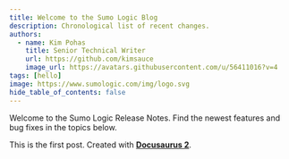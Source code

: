 ```yaml
---
title: Welcome to the Sumo Logic Blog
description: Chronological list of recent changes.
authors:
  - name: Kim Pohas
    title: Senior Technical Writer
    url: https://github.com/kimsauce
    image_url: https://avatars.githubusercontent.com/u/56411016?v=4
tags: [hello]
image: https://www.sumologic.com/img/logo.svg
hide_table_of_contents: false
---
```


Welcome to the Sumo Logic Release Notes. Find the newest features and bug fixes in the topics below.

<!--truncate-->

This is the first post. Created with [**Docusaurus 2**](https://docusaurus.io/).
